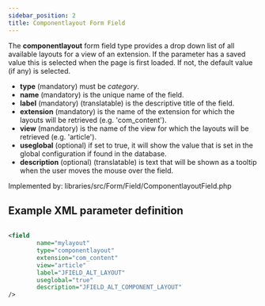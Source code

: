 ```yaml
---
sidebar_position: 2
title: Componentlayout Form Field
---
```



The **componentlayout** form field type provides a drop down list of all available layouts for a view of an extension. If the parameter has a saved value this is selected when the page is first loaded. If not, the default value (if any) is selected.

- **type** (mandatory) must be *category*.
- **name** (mandatory) is the unique name of the field.
- **label** (mandatory) (translatable) is the descriptive title of the
  field.
- **extension** (mandatory) is the name of the extension for which the layouts will be retrieved (e.g. 'com_content').
- **view** (mandatory) is the name of the view for which the layouts will be retrieved (e.g. 'article').
- **useglobal** (optional) if set to true, it will show the value that is set in the global configuration if found in the database.
- **description** (optional) (translatable) is text that will be shown
  as a tooltip when the user moves the mouse over the field.


Implemented by: libraries/src/Form/Field/ComponentlayoutField.php

## Example XML parameter definition

```xml

<field
        name="mylayout" 
        type="componentlayout" 
        extension="com_content" 
        view="article" 
        label="JFIELD_ALT_LAYOUT" 
        useglobal="true" 
        description="JFIELD_ALT_COMPONENT_LAYOUT"
/>
```